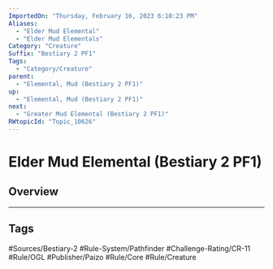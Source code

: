 ```yaml
---
ImportedOn: "Thursday, February 16, 2023 6:10:23 PM"
Aliases:
  - "Elder Mud Elemental"
  - "Elder Mud Elementals"
Category: "Creature"
Suffix: "Bestiary 2 PF1"
Tags:
  - "Category/Creature"
parent:
  - "Elemental, Mud (Bestiary 2 PF1)"
up:
  - "Elemental, Mud (Bestiary 2 PF1)"
next:
  - "Greater Mud Elemental (Bestiary 2 PF1)"
RWtopicId: "Topic_10626"
---
```

# Elder Mud Elemental (Bestiary 2 PF1)
## Overview

---
## Tags
#Sources/Bestiary-2 #Rule-System/Pathfinder #Challenge-Rating/CR-11 #Rule/OGL #Publisher/Paizo #Rule/Core #Rule/Creature

